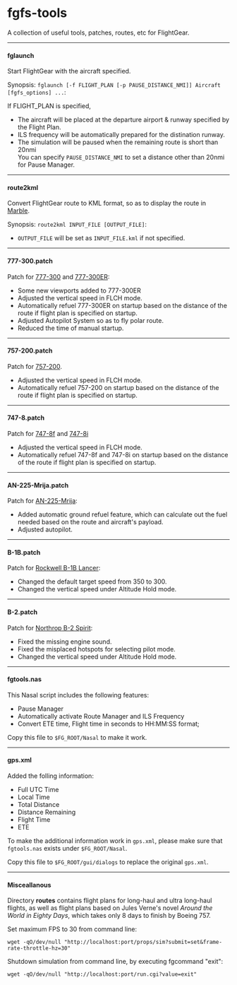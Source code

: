 fgfs-tools
==========

A collection of useful tools, patches, routes, etc for FlightGear.

---

#### fglaunch

Start FlightGear with the aircraft specified.

Synopsis: `fglaunch [-f FLIGHT_PLAN [-p PAUSE_DISTANCE_NMI]] Aircraft [fgfs_options] ...`:

If FLIGHT_PLAN is specified,

* The aircraft will be placed at the departure airport & runway specified by the Flight Plan.
* ILS frequency will be automatically prepared for the distination runway.
* The simulation will be paused when the remaining route is short than 20nmi  
  You can specify `PAUSE_DISTANCE_NMI` to set a distance other than 20nmi for Pause Manager.

---

#### route2kml

Convert FlightGear route to KML format, so as to display the route in [Marble](http://marble.kde.org).

Synopsis: `route2kml INPUT_FILE [OUTPUT_FILE]`:

* `OUTPUT_FILE` will be set as `INPUT_FILE.kml` if not specified.

---

#### 777-300.patch

Patch for [777-300](https://code.google.com/p/b773-flightgear/) and [777-300ER](https://code.google.com/p/b773-flightgear/):

* Some new viewports added to 777-300ER
* Adjusted the vertical speed in FLCH mode.
* Automatically refuel 777-300ER on startup based on the distance of the route if flight plan is specified on startup.
* Adjusted Autopilot System so as to fly polar route.
* Reduced the time of manual startup.

---

#### 757-200.patch

Patch for [757-200](https://github.com/dogsaysmoo/757-200).

* Adjusted the vertical speed in FLCH mode.
* Automatically refuel 757-200 on startup based on the distance of the route if flight plan is specified on startup.

---

#### 747-8.patch

Patch for [747-8f](https://github.com/dogsaysmoo/747-8i) and [747-8i](https://github.com/dogsaysmoo/747-8i)

* Adjusted the vertical speed in FLCH mode.
* Automatically refuel 747-8f and 747-8i on startup based on the distance of the route if flight plan is specified on startup.

---

#### AN-225-Mrija.patch

Patch for [AN-225-Mrija](https://github.com/HerbyW/AN-225-Mrija):

* Added automatic ground refuel feature, which can calculate out the fuel needed based on the route and aircraft's payload.
* Adjusted autopilot.

---

#### B-1B.patch

Patch for [Rockwell B-1B Lancer](ftp://ftp.de.flightgear.org/pub/fgfs/Aircraft-3.2/B-1B_20130823.zip):

* Changed the default target speed from 350 to 300.
* Changed the vertical speed under Altitude Hold mode.

---

#### B-2.patch

Patch for [Northrop B-2 Spirit](ftp://ftp.de.flightgear.org/pub/fgfs/Aircraft-3.4/B-2_20140909.zip):

* Fixed the missing engine sound.
* Fixed the misplaced hotspots for selecting pilot mode.
* Changed the vertical speed under Altitude Hold mode.

---

#### fgtools.nas

This Nasal script includes the following features:

* Pause Manager
* Automatically activate Route Manager and ILS Frequency
* Convert ETE time, Flight time in seconds to HH:MM:SS format;

Copy this file to `$FG_ROOT/Nasal` to make it work.

---

#### gps.xml

Added the folling information:

* Full UTC Time
* Local Time
* Total Distance
* Distance Remaining
* Flight Time
* ETE

To make the additional information work in `gps.xml`, please make sure that `fgtools.nas` exists under `$FG_ROOT/Nasal`.

Copy this file to `$FG_ROOT/gui/dialogs` to replace the original `gps.xml`.

---

#### Misceallanous

Directory __routes__ contains flight plans for long-haul and ultra long-haul flights, as well as flight plans based on Jules Verne's novel _Around the World in Eighty Days_, which takes only 8 days to finish by Boeing 757.

Set maximum FPS to 30 from command line:

	wget -qO/dev/null "http://localhost:port/props/sim?submit=set&frame-rate-throttle-hz=30"

Shutdown simulation from command line, by executing fgcommand "exit":

	wget -qO/dev/null "http://localhost:port/run.cgi?value=exit"

